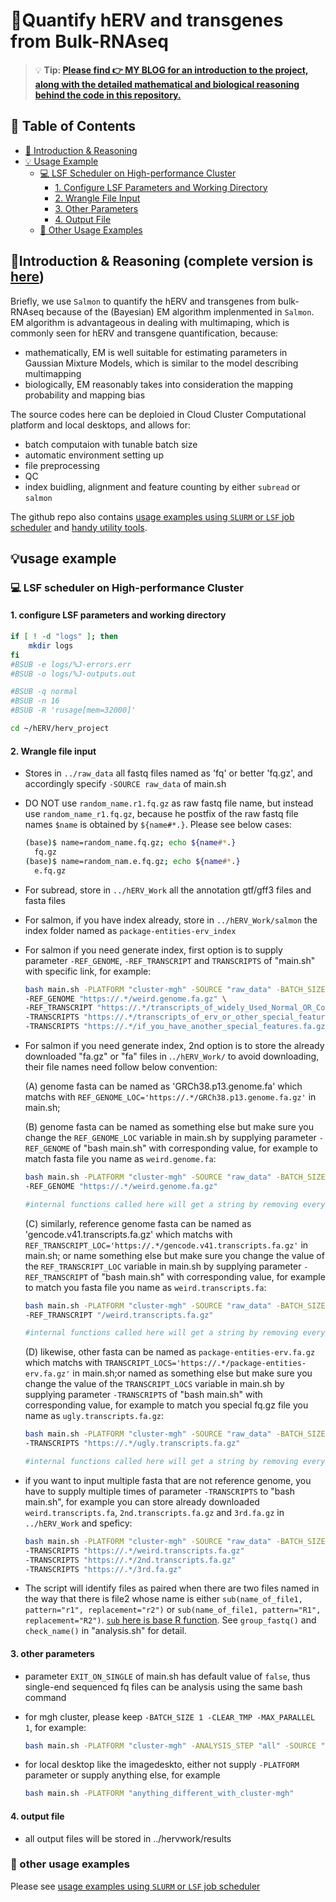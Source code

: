 # 🧬Quantify hERV and transgenes from Bulk-RNAseq

> 💡 **Tip: [Please find **👉 MY BLOG** for an introduction to the project, along with the detailed mathematical and biological reasoning behind the code in this repository.](https://myhugoblog)**


## 📑 Table of Contents
- [📘 Introduction & Reasoning](#-introduction--reasoning-complete-version-is-here)
- [💡 Usage Example](#-usage-example)
  - [💻 LSF Scheduler on High-performance Cluster](#-lsf-scheduler-on-high-performance-cluster)
    - [1. Configure LSF Parameters and Working Directory](#1-configure-lsf-parameters-and-working-directory)
    - [2. Wrangle File Input](#2-wrangle-file-input)
    - [3. Other Parameters](#3-other-parameters)
    - [4. Output File](#4-output-file)
  - [🧾 Other Usage Examples](#-other-usage-examples)

## 📘Introduction & Reasoning (complete version is [here](myhugoblod))

Briefly, we use `Salmon` to quantify the hERV and transgenes from bulk-RNAseq because of the (Bayesian) EM algorithm implenmented in `Salmon`. EM algorithm is advantageous in dealing with  multimaping, which is commonly seen for hERV and transgene quantification, because:
- mathematically, EM is well suitable for estimating parameters in Gaussian Mixture Models, which is similar to the model describing multimapping
- biologically, EM reasonably takes into consideration the mapping probability and mapping bias

The source codes here can be deploied in Cloud Cluster Computational platform and local desktops, and allows for: 
- batch computaion with tunable batch size
- automatic environment setting up
- file preprocessing
- QC
- index buidling, alignment and feature counting by either `subread` or `salmon`

The github repo also contains [usage examples using `SLURM` or `LSF` job scheduler](https://github.com/jliu678/herv_project_siyi/tree/main/example_usage) and [handy utility tools](https://github.com/jliu678/herv_project_siyi/tree/main/utils).

## 💡usage example

### 💻 LSF scheduler on High-performance Cluster

#### 1. configure LSF parameters and working directory

```bash
if [ ! -d "logs" ]; then
	mkdir logs
fi 
#BSUB -e logs/%J-errors.err
#BSUB -o logs/%J-outputs.out

#BSUB -q normal
#BSUB -n 16
#BSUB -R 'rusage[mem=32000]'

cd ~/hERV/herv_project
```

#### 2. Wrangle file input

- Stores in `../raw_data` all fastq files named as 'fq' or better 'fq.gz', and accordingly specify `-SOURCE raw_data` of main.sh

- DO NOT use `random_name.r1.fq.gz` as raw fastq file name, but instead use `random_name_r1.fq.gz`, because he postfix of the raw fastq file names `$name` is obtained by `${name#*.}`. Please see below cases:

   ```bash
   (base)$ name=random_name.fq.gz; echo ${name#*.}
     fq.gz
   (base)$ name=random_nam.e.fq.gz; echo ${name#*.}
     e.fq.gz
   ```
- For subread, store in `../hERV_Work` all the annotation gtf/gff3 files and fasta files 

- For salmon, if you have index already, store in `../hERV_Work/salmon` the index folder named as `package-entities-erv_index`

- For salmon if you need generate index, first option is to supply parameter `-REF_GENOME`, `-REF_TRANSCRIPT` and `TRANSCRIPTS` of "main.sh" with specific link, for example:
   ```bash
   bash main.sh -PLATFORM "cluster-mgh" -SOURCE "raw_data" -BATCH_SIZE 1 -CLEAR_TMP -MAX_PARALLEL 1 \
   -REF_GENOME "https://.*/weird.genome.fa.gz" \
   -REF_TRANSCRIPT "https://.*/transcripts_of_widely_Used_Normal_OR_Commen_Genes.fa.gz" \
   -TRANSCRIPTS "https://.*/transcripts_of_erv_or_other_special_features.fa.gz" \
   -TRANSCRIPTS "https://.*/if_you_have_another_special_features.fa.gz"
  ```

- For salmon if you need generate index, 2nd option is to store the already downloaded "fa.gz" or "fa" files in .`./hERV_Work/` to avoid downloading, their file names need follow below convention: 
 
   (A) genome fasta can be named as 'GRCh38.p13.genome.fa' which matchs with `REF_GENOME_LOC='https://.*/GRCh38.p13.genome.fa.gz'` in main.sh;

   (B) genome fasta can be named as something else but make sure you change the `REF_GENOME_LOC` variable in main.sh by supplying parameter `-REF_GENOME` of "bash main.sh" with corresponding value, for example to match fasta file you name as `weird.genome.fa`:

   ```bash
   bash main.sh -PLATFORM "cluster-mgh" -SOURCE "raw_data" -BATCH_SIZE 1 -CLEAR_TMP -MAX_PARALLEL 1 \
   -REF_GENOME "https://.*/weird.genome.fa.gz"
   
   #internal functions called here will get a string by removing everything before the last "/" and the last "/" itself and remove .gz$, and if there is no file titled same as the string, it will download from the http. 
   ```                                     


   (C) similarly, reference genome fasta can be named as 'gencode.v41.transcripts.fa.gz' which matchs with `REF_TRANSCRIPT_LOC='https://.*/gencode.v41.transcripts.fa.gz'` in main.sh;  or name something else but make sure you change the value of the `REF_TRANSCRIPT_LOC` variable in main.sh by supplying parameter `-REF_TRANSCRIPT` of "bash main.sh" with corresponding value, for example to match you fasta file you name as `weird.transcripts.fa`:

   ```bash
   bash main.sh -PLATFORM "cluster-mgh" -SOURCE "raw_data" -BATCH_SIZE 1 -CLEAR_TMP -MAX_PARALLEL 1 \
   -REF_TRANSCRIPT "/weird.transcripts.fa.gz"

   #internal functions called here will get a string by removing everything before the last "/" and the last "/" itself and remove .gz$, and if there is no file titled same as the string, it will download from the http. 
   ```
   (D) likewise, other fasta can be named as `package-entities-erv.fa.gz` which matchs with `TRANSCRIPT_LOCS='https://.*/package-entities-erv.fa.gz'` in main.sh;or named as something else but make sure you change the value of the `TRANSCRIPT_LOCS` variable in main.sh by supplying parameter `-TRANSCRIPTS` of "bash main.sh" with corresponding value, for example to match you special fq.gz file you name as `ugly.transcripts.fa.gz`:
   
   ```bash
   bash main.sh -PLATFORM "cluster-mgh" -SOURCE "raw_data" -BATCH_SIZE 1 -CLEAR_TMP -MAX_PARALLEL 1 \
   -TRANSCRIPTS "https://.*/ugly.transcripts.fa.gz"

   #internal functions called here will get a string by removing everything before the last "/" and the last "/" itself and remove .gz$, and if there is no file titled same as the string, it will download from the http. 
   ```
                                          

- if you want to input multiple fasta that are not reference genome, you have to supply multiple times of parameter `-TRANSCRIPTS` to "bash main.sh", for example you can store already downloaded `weird.transcripts.fa`, `2nd.transcripts.fa.gz` and `3rd.fa.gz` in `../hERV_Work` and speficy:

   ``` bash 
   bash main.sh -PLATFORM "cluster-mgh" -SOURCE "raw_data" -BATCH_SIZE 1 -CLEAR_TMP -MAX_PARALLEL 1 \
   -TRANSCRIPTS "https://.*/weird.transcripts.fa.gz"
   -TRANSCRIPTS "https://.*/2nd.transcripts.fa.gz"
   -TRANSCRIPTS "https://.*/3rd.fa.gz"
   ```

- The script will identify files as paired when there are two files named in the way that there is file2 whose name is either `sub(name_of_file1, pattern="r1", replacement="r2")` or `sub(name_of_file1, pattern="R1", replacement="R2")`. [`sub` here is base R function](https://stat.ethz.ch/R-manual/R-devel/library/base/html/grep.html). See `group_fastq()` and `check_name()` in "analysis.sh" for detail.


#### 3. other parameters
- parameter `EXIT_ON_SINGLE` of main.sh has default value of `false`, thus single-end sequenced fq files can be analysis using the same bash command

- for mgh cluster, please keep `-BATCH_SIZE 1 -CLEAR_TMP -MAX_PARALLEL 1`, for example:

   ```bash
   bash main.sh -PLATFORM "cluster-mgh" -ANALYSIS_STEP "all" -SOURCE "raw_data" -BATCH_SIZE 1 -CLEAR_TMP -MAX_PARALLEL 1 
   ```
- for local desktop like the imagedeskto, either not supply `-PLATFORM` parameter or supply anything else, for example

   ```bash
   bash main.sh -PLATFORM "anything_different_with_cluster-mgh"
   ```
#### 4.  output file
 - all output files will be stored in ../hervwork/results

### 🧾 other usage examples
Please see [usage examples using `SLURM` or `LSF` job scheduler](https://github.com/jliu678/herv_project_siyi/tree/main/example_usage)
